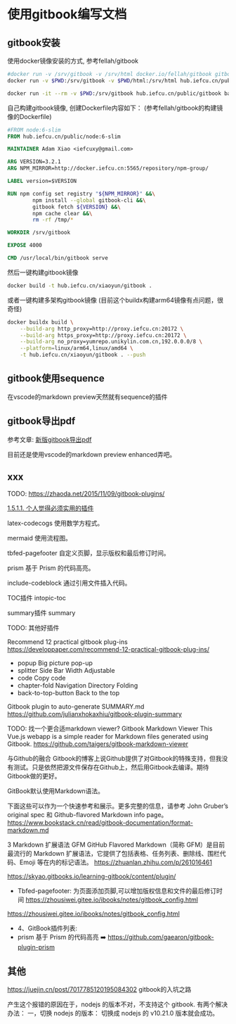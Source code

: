 # 使用gitbook编写文档

## gitbook安装

使用docker镜像安装的方式,
参考fellah/gitbook
```bash
#docker run -v /srv/gitbook -v /srv/html docker.io/fellah/gitbook gitbook build . /srv/html
docker run -v $PWD:/srv/gitbook -v $PWD/html:/srv/html hub.iefcu.cn/public/gitbook gitbook build . /srv/html

docker run -it --rm -v $PWD:/srv/gitbook hub.iefcu.cn/public/gitbook bash
```

自己构建gitbook镜像, 创建Dockerfile内容如下：
(参考fellah/gitbook的构建镜像的Dockerfile)
```dockerfile
#FROM node:6-slim
FROM hub.iefcu.cn/public/node:6-slim

MAINTAINER Adam Xiao <iefcuxy@gmail.com>

ARG VERSION=3.2.1
ARG NPM_MIRROR=http://docker.iefcu.cn:5565/repository/npm-group/

LABEL version=$VERSION

RUN npm config set registry "${NPM_MIRROR}" &&\
        npm install --global gitbook-cli &&\
        gitbook fetch ${VERSION} &&\
        npm cache clear &&\
        rm -rf /tmp/*

WORKDIR /srv/gitbook

EXPOSE 4000

CMD /usr/local/bin/gitbook serve
```

然后一键构建gitbook镜像
```bash
docker build -t hub.iefcu.cn/xiaoyun/gitbook .
```

或者一键构建多架构gitbook镜像
(目前这个buildx构建arm64镜像有点问题，很奇怪)
```bash
docker buildx build \
    --build-arg http_proxy=http://proxy.iefcu.cn:20172 \
    --build-arg https_proxy=http://proxy.iefcu.cn:20172 \
    --build-arg no_proxy=yumrepo.unikylin.com.cn,192.0.0.0/8 \
    --platform=linux/arm64,linux/amd64 \
    -t hub.iefcu.cn/xiaoyun/gitbook . --push
```

## gitbook使用sequence

在vscode的markdown preview天然就有sequence的插件

## gitbook导出pdf

参考文章: [新版gitbook导出pdf](https://cloud.tencent.com/developer/article/1657839)

目前还是使用vscode的markdown preview enhanced弄吧。


## xxx

TODO:
https://zhaoda.net/2015/11/09/gitbook-plugins/

[1.5.1.1. 个人觉得必须实用的插件](https://zq99299.gitbooks.io/gitbook-guide/content/chapter/plugin.html)

latex-codecogs
使用数学方程式。

mermaid
使用流程图。

tbfed-pagefooter
自定义页脚，显示版权和最后修订时间。

prism
基于 Prism 的代码高亮。

include-codeblock
通过引用文件插入代码。

TOC插件
intopic-toc

summary插件
summary

TODO:
其他好插件


Recommend 12 practical gitbook plug-ins
https://developpaper.com/recommend-12-practical-gitbook-plug-ins/


* popup Big picture pop-up
* splitter Side Bar Width Adjustable
* code Copy code
* chapter-fold Navigation Directory Folding
* back-to-top-button Back to the top



Gitbook plugin to auto-generate SUMMARY.md
https://github.com/julianxhokaxhiu/gitbook-plugin-summary


TODO: 找一个更合适markdown viewer?
Gitbook Markdown Viewer
This Vue.js webapp is a simple reader for Markdown files generated using Gitbook.
https://github.com/taigers/gitbook-markdown-viewer


与Github的融合
Gitbook的博客上说Github提供了对Gitbook的特殊支持，但我没有测试。只是依然把源文件保存在Github上，然后用Gitbook去编译。期待Gitbook做的更好。


GitBook默认使用Markdown语法。

下面这些可以作为一个快速参考和展示。更多完整的信息，请参考 John Gruber’s original spec 和 Github-flavored Markdown info page。
https://www.bookstack.cn/read/gitbook-documentation/format-markdown.md


3 Markdown 扩展语法 GFM
GitHub Flavored Markdown（简称 GFM）是目前最流行的 Markdown 扩展语法，它提供了包括表格、任务列表、删除线、围栏代码、Emoji 等在内的标记语法。
https://zhuanlan.zhihu.com/p/261016461

https://skyao.gitbooks.io/learning-gitbook/content/plugin/
* Tbfed-pagefooter: 为页面添加页脚,可以增加版权信息和文件的最后修订时间
https://zhousiwei.gitee.io/ibooks/notes/gitbook_config.html


https://zhousiwei.gitee.io/ibooks/notes/gitbook_config.html
* 4、GitBook插件列表: 
* prism 基于 Prism 的代码高亮 ➡️ https://github.com/gaearon/gitbook-plugin-prism

## 其他

https://juejin.cn/post/7017785120195084302
gitbook的入坑之路

产生这个报错的原因在于，nodejs 的版本不对，不支持这个 gitbook.
有两个解决办法：
一，切换 nodejs 的版本：
切换成 nodejs 的 v10.21.0 版本就会成功。
